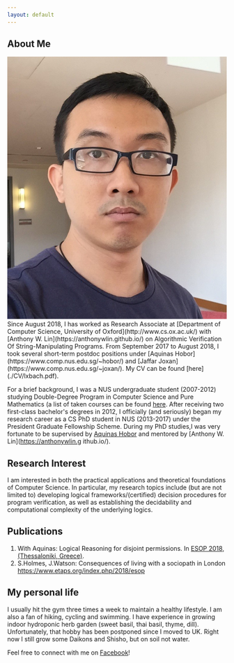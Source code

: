 ```yaml
---
layout: default
---
```


## About Me

<img class="profile-picture" src="me.jpg">
Since August 2018, I has worked as Research Associate at [Department of Computer Science, University of Oxford](http://www.cs.ox.ac.uk/) with [Anthony W. Lin](https://anthonywlin.github.io/) on Algorithmic Verification Of String-Manipulating Programs. From September 2017 to August 2018, I took several short-term postdoc positions under [Aquinas Hobor](https://www.comp.nus.edu.sg/~hobor/) and [Jaffar Joxan](https://www.comp.nus.edu.sg/~joxan/). My CV can be found [here](./CV/lxbach.pdf).

For a brief background, I was a NUS undergraduate student (2007-2012) studying Double-Degree Program in Computer Science and Pure Mathematics (a list of taken courses can be found [here](./courses.html). After receiving two first-class bachelor's degrees in 2012, I officially (and seriously) began my research career as a CS PhD student in NUS (2013-2017) under the President Graduate Fellowship Scheme. During my PhD studies,I was very fortunate to be supervised by [Aquinas Hobor](https://www.comp.nus.edu.sg/~hobor/) and mentored by [Anthony W. Lin](https://anthonywlin.g ithub.io/).

## Research Interest

I am interested in both the practical applications and theoretical foundations of Computer Science. In particular, my research topics include (but are not limited to) developing logical frameworks/(certified) decision procedures for program verification, as well as establishing the decidability and computational complexity of the underlying logics.

## Publications

1. With Aquinas: Logical Reasoning for disjoint permissions. In [ESOP 2018, (Thessaloniki, Greece)](https://www.etaps.org/index.php/2018/esop).
2. S.Holmes, J.Watson: Consequences of living with a sociopath in London
https://www.etaps.org/index.php/2018/esop

## My personal life

I usually hit the gym three times a week to maintain a healthy lifestyle. I am also a fan of hiking, cycling and swimming. I have experience in growing indoor hydroponic herb garden (sweet basil, thai basil, thyme, dill). Unfortunately, that hobby has been postponed since I moved to UK. Right now I still grow some Daikons and Shisho, but on soil not water.

Feel free to connect with me on [Facebook](https://www.facebook.com/bachdylan)!


